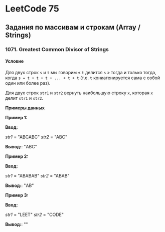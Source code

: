 # LeetCode 75

## Задания по массивам и строкам (Array / Strings)

### 1071. Greatest Common Divisor of Strings

#### Условие

Для двух строк `s` и `t` мы говорим « `t` делится `s` » тогда и только тогда, когда `s = t + t + t + ... + t + t` (т.е. `t` конкатенируется сама с собой один или более раз).

Для двух строк `str1` и `str2` вернуть наибольшую строку `x`, которая `x` делит `str1` и `str2`.

**Примеры данных**

**Пример 1:**

**Ввод:**

_str1_ = "ABCABC"
_str2_ = "ABC"

**Вывод:**: "ABC"

**Пример 2:**

**Ввод:**

_str1_ = "ABABAB"
_str2_ = "ABAB"

**Вывод:**: "AB"

**Пример 3:**

**Ввод:**

_str1_ = "LEET"
_str2_ = "CODE"

**Вывод:**: ""
